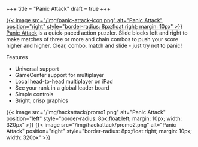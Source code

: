 +++
title = "Panic Attack"
draft = true
+++

[{{< image src="/img/panic-attack-icon.png" alt="Panic Attack" position="right" style="border-radius: 8px;float:right; margin: 10px" >}}](https://itunes.apple.com/us/app/panic-attack/id627286890?mt=8&at=10lKbx) [Panic Attack](https://itunes.apple.com/us/app/panic-attack/id627286890?mt=8&at=10lKbx) is a quick-paced action puzzler. Slide blocks left and right to make matches of three or more and chain combos to push your score higher and higher. Clear, combo, match and slide - just try not to panic!

Features

- Universal support
- GameCenter support for multiplayer
- Local head-to-head multiplayer on iPad
- See your rank in a global leader board
- Simple controls
- Bright, crisp graphics

{{< image src="/img/hackattack/promo1.png" alt="Panic Attack" position="left" style="border-radius: 8px;float:left; margin: 10px; width: 320px" >}}
{{< image src="/img/hackattack/promo2.png" alt="Panic Attack" position="right" style="border-radius: 8px;float:right; margin: 10px; width: 320px" >}}
